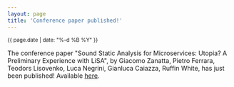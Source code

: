 ```yaml
---
layout: page
title: 'Conference paper published!'
---
```


<small>{{ page.date | date: "%-d %B %Y" }}</small>

The conference paper "Sound Static Analysis for Microservices: Utopia? A Preliminary Experience with LiSA", by Giacomo Zanatta, Pietro Ferrara, Teodors Lisovenko, Luca Negrini, Gianluca Caiazza, Ruffin White, has just been published! Available [here](https://doi.org/10.1145/3678721.3686229).
